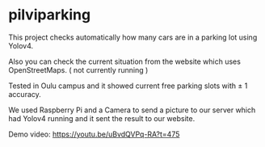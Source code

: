# pilviparking

This project checks automatically how many cars are in a parking lot using Yolov4.

Also you can check the current situation from the website which uses OpenStreetMaps. ( not currently running )

Tested in Oulu campus and it showed current free parking slots with ± 1 accuracy.

We used Raspberry Pi and a Camera to send a picture to our server which had Yolov4 running and it sent the result to our website.

Demo video: https://youtu.be/uBvdQVPq-RA?t=475

